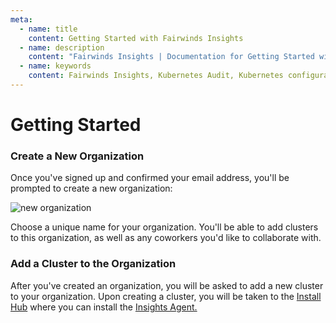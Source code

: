 ```yaml
---
meta:
  - name: title
    content: Getting Started with Fairwinds Insights
  - name: description
    content: "Fairwinds Insights | Documentation for Getting Started with Fairwinds Insights"
  - name: keywords
    content: Fairwinds Insights, Kubernetes Audit, Kubernetes configuration validation
---
```



# Getting Started

### Create a New Organization
Once you've signed up and confirmed your email address, you'll be prompted to
create a new organization:

<img :src="$withBase('/img/new-org.png')" alt="new organization">

Choose a unique name for your organization. You'll be able to add clusters to this
organization, as well as any coworkers you'd like to collaborate with.

### Add a Cluster to the Organization
After you've created an organization, you will be asked to add a new cluster to your organization. Upon creating a cluster, you will be taken to the [Install Hub](/configure/agent/install-hub) where you can install the [Insights Agent.](/installation/agent/about)
